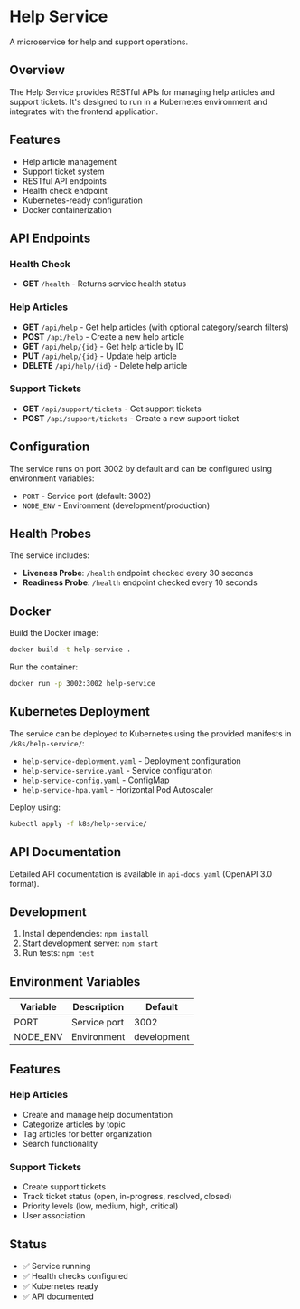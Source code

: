 # Help Service

A microservice for help and support operations.

## Overview

The Help Service provides RESTful APIs for managing help articles and support tickets. It's designed to run in a Kubernetes environment and integrates with the frontend application.

## Features

- Help article management
- Support ticket system
- RESTful API endpoints
- Health check endpoint
- Kubernetes-ready configuration
- Docker containerization

## API Endpoints

### Health Check
- **GET** `/health` - Returns service health status

### Help Articles
- **GET** `/api/help` - Get help articles (with optional category/search filters)
- **POST** `/api/help` - Create a new help article
- **GET** `/api/help/{id}` - Get help article by ID
- **PUT** `/api/help/{id}` - Update help article
- **DELETE** `/api/help/{id}` - Delete help article

### Support Tickets
- **GET** `/api/support/tickets` - Get support tickets
- **POST** `/api/support/tickets` - Create a new support ticket

## Configuration

The service runs on port 3002 by default and can be configured using environment variables:

- `PORT` - Service port (default: 3002)
- `NODE_ENV` - Environment (development/production)

## Health Probes

The service includes:
- **Liveness Probe**: `/health` endpoint checked every 30 seconds
- **Readiness Probe**: `/health` endpoint checked every 10 seconds

## Docker

Build the Docker image:
```bash
docker build -t help-service .
```

Run the container:
```bash
docker run -p 3002:3002 help-service
```

## Kubernetes Deployment

The service can be deployed to Kubernetes using the provided manifests in `/k8s/help-service/`:

- `help-service-deployment.yaml` - Deployment configuration
- `help-service-service.yaml` - Service configuration
- `help-service-config.yaml` - ConfigMap
- `help-service-hpa.yaml` - Horizontal Pod Autoscaler

Deploy using:
```bash
kubectl apply -f k8s/help-service/
```

## API Documentation

Detailed API documentation is available in `api-docs.yaml` (OpenAPI 3.0 format).

## Development

1. Install dependencies: `npm install`
2. Start development server: `npm start`
3. Run tests: `npm test`

## Environment Variables

| Variable | Description  | Default     |
| -------- | ------------ | ----------- |
| PORT     | Service port | 3002        |
| NODE_ENV | Environment  | development |

## Features

### Help Articles
- Create and manage help documentation
- Categorize articles by topic
- Tag articles for better organization
- Search functionality

### Support Tickets
- Create support tickets
- Track ticket status (open, in-progress, resolved, closed)
- Priority levels (low, medium, high, critical)
- User association

## Status

- ✅ Service running
- ✅ Health checks configured
- ✅ Kubernetes ready
- ✅ API documented
